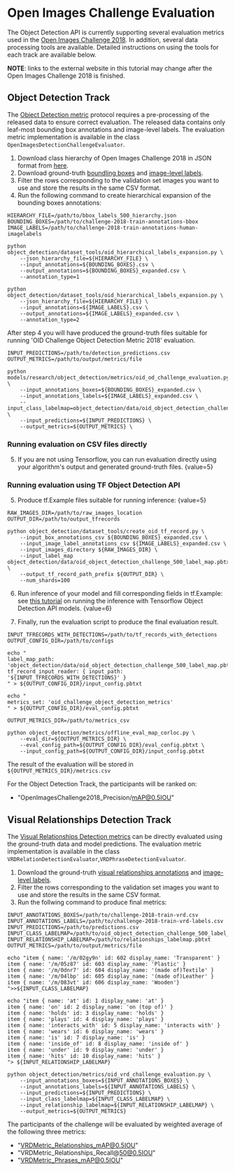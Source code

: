 # Open Images Challenge Evaluation

The Object Detection API is currently supporting several evaluation metrics used in the [Open Images Challenge 2018](https://storage.googleapis.com/openimages/web/challenge.html).
In addition, several data processing tools are available. Detailed instructions on using the tools for each track are available below.

**NOTE**: links to the external website in this tutorial may change after the Open Images Challenge 2018 is finished.

## Object Detection Track

The [Object Detection metric](https://storage.googleapis.com/openimages/web/object_detection_metric.html) protocol requires a pre-processing of the released data to ensure correct evaluation. The released data contains only leaf-most bounding box annotations and image-level labels.
The evaluation metric implementation is available in the class `OpenImagesDetectionChallengeEvaluator`.

1. Download class hierarchy of Open Images Challenge 2018 in JSON format from [here](https://storage.googleapis.com/openimages/challenge_2018/bbox_labels_500_hierarchy.json).
2. Download ground-truth [boundling boxes](https://storage.googleapis.com/openimages/challenge_2018/train/challenge-2018-train-annotations-bbox.csv) and [image-level labels](https://storage.googleapis.com/openimages/challenge_2018/train/challenge-2018-train-annotations-human-imagelabels.csv).
3. Filter the rows corresponding to the validation set images you want to use and store the results in the same CSV format.
4. Run the following command to create hierarchical expansion of the bounding boxes annotations:

```
HIERARCHY_FILE=/path/to/bbox_labels_500_hierarchy.json
BOUNDING_BOXES=/path/to/challenge-2018-train-annotations-bbox
IMAGE_LABELS=/path/to/challenge-2018-train-annotations-human-imagelabels

python object_detection/dataset_tools/oid_hierarchical_labels_expansion.py \
    --json_hierarchy_file=${HIERARCHY_FILE} \
    --input_annotations=${BOUNDING_BOXES}.csv \
    --output_annotations=${BOUNDING_BOXES}_expanded.csv \
    --annotation_type=1

python object_detection/dataset_tools/oid_hierarchical_labels_expansion.py \
    --json_hierarchy_file=${HIERARCHY_FILE} \
    --input_annotations=${IMAGE_LABELS}.csv \
    --output_annotations=${IMAGE_LABELS}_expanded.csv \
    --annotation_type=2
```

After step 4 you will have produced the ground-truth files suitable for running 'OID Challenge Object Detection Metric 2018' evaluation.

```
INPUT_PREDICTIONS=/path/to/detection_predictions.csv
OUTPUT_METRICS=/path/to/output/metrics/file

python models/research/object_detection/metrics/oid_od_challenge_evaluation.py \
    --input_annotations_boxes=${BOUNDING_BOXES}_expanded.csv \
    --input_annotations_labels=${IMAGE_LABELS}_expanded.csv \
    --input_class_labelmap=object_detection/data/oid_object_detection_challenge_500_label_map.pbtxt \
    --input_predictions=${INPUT_PREDICTIONS} \
    --output_metrics=${OUTPUT_METRICS} \
```

### Running evaluation on CSV files directly

5. If you are not using Tensorflow, you can run evaluation directly using your algorithm's output and generated ground-truth files. {value=5}


### Running evaluation using TF Object Detection API

5. Produce tf.Example files suitable for running inference: {value=5}

```
RAW_IMAGES_DIR=/path/to/raw_images_location
OUTPUT_DIR=/path/to/output_tfrecords

python object_detection/dataset_tools/create_oid_tf_record.py \
    --input_box_annotations_csv ${BOUNDING_BOXES}_expanded.csv \
    --input_image_label_annotations_csv ${IMAGE_LABELS}_expanded.csv \
    --input_images_directory ${RAW_IMAGES_DIR} \
    --input_label_map object_detection/data/oid_object_detection_challenge_500_label_map.pbtxt \
    --output_tf_record_path_prefix ${OUTPUT_DIR} \
    --num_shards=100
```

6. Run inference of your model and fill corresponding fields in tf.Example: see [this tutorial](object_detection/g3doc/oid_inference_and_evaluation.md) on running the inference with Tensorflow Object Detection API models. {value=6}

7. Finally, run the evaluation script to produce the final evaluation result.

```
INPUT_TFRECORDS_WITH_DETECTIONS=/path/to/tf_records_with_detections
OUTPUT_CONFIG_DIR=/path/to/configs

echo "
label_map_path: 'object_detection/data/oid_object_detection_challenge_500_label_map.pbtxt'
tf_record_input_reader: { input_path: '${INPUT_TFRECORDS_WITH_DETECTIONS}' }
" > ${OUTPUT_CONFIG_DIR}/input_config.pbtxt

echo "
metrics_set: 'oid_challenge_object_detection_metrics'
" > ${OUTPUT_CONFIG_DIR}/eval_config.pbtxt

OUTPUT_METRICS_DIR=/path/to/metrics_csv

python object_detection/metrics/offline_eval_map_corloc.py \
    --eval_dir=${OUTPUT_METRICS_DIR} \
    --eval_config_path=${OUTPUT_CONFIG_DIR}/eval_config.pbtxt \
    --input_config_path=${OUTPUT_CONFIG_DIR}/input_config.pbtxt
```

The result of the evaluation will be stored in `${OUTPUT_METRICS_DIR}/metrics.csv`

For the Object Detection Track, the participants will be ranked on:

- "OpenImagesChallenge2018_Precision/mAP@0.5IOU"

## Visual Relationships Detection Track

The [Visual Relationships Detection metrics](https://storage.googleapis.com/openimages/web/vrd_detection_metric.html) can be directly evaluated using the ground-truth data and model predictions. The evaluation metric implementation is available in the class `VRDRelationDetectionEvaluator`,`VRDPhraseDetectionEvaluator`.

1. Download the ground-truth [visual relationships annotations](https://storage.googleapis.com/openimages/challenge_2018/train/challenge-2018-train-vrd.csv) and [image-level labels](https://storage.googleapis.com/openimages/challenge_2018/train/challenge-2018-train-vrd-labels.csv).
2. Filter the rows corresponding to the validation set images you want to use and store the results in the same CSV format.
3. Run the follwing command to produce final metrics:

```
INPUT_ANNOTATIONS_BOXES=/path/to/challenge-2018-train-vrd.csv
INPUT_ANNOTATIONS_LABELS=/path/to/challenge-2018-train-vrd-labels.csv
INPUT_PREDICTIONS=/path/to/predictions.csv
INPUT_CLASS_LABELMAP=/path/to/oid_object_detection_challenge_500_label_map.pbtxt
INPUT_RELATIONSHIP_LABELMAP=/path/to/relationships_labelmap.pbtxt
OUTPUT_METRICS=/path/to/output/metrics/file

echo "item { name: '/m/02gy9n' id: 602 display_name: 'Transparent' }
item { name: '/m/05z87' id: 603 display_name: 'Plastic' }
item { name: '/m/0dnr7' id: 604 display_name: '(made of)Textile' }
item { name: '/m/04lbp' id: 605 display_name: '(made of)Leather' }
item { name: '/m/083vt' id: 606 display_name: 'Wooden'}
">>${INPUT_CLASS_LABELMAP}

echo "item { name: 'at' id: 1 display_name: 'at' }
item { name: 'on' id: 2 display_name: 'on (top of)' }
item { name: 'holds' id: 3 display_name: 'holds' }
item { name: 'plays' id: 4 display_name: 'plays' }
item { name: 'interacts_with' id: 5 display_name: 'interacts with' }
item { name: 'wears' id: 6 display_name: 'wears' }
item { name: 'is' id: 7 display_name: 'is' }
item { name: 'inside_of' id: 8 display_name: 'inside of' }
item { name: 'under' id: 9 display_name: 'under' }
item { name: 'hits' id: 10 display_name: 'hits' }
"> ${INPUT_RELATIONSHIP_LABELMAP}

python object_detection/metrics/oid_vrd_challenge_evaluation.py \
    --input_annotations_boxes=${INPUT_ANNOTATIONS_BOXES} \
    --input_annotations_labels=${INPUT_ANNOTATIONS_LABELS} \
    --input_predictions=${INPUT_PREDICTIONS} \
    --input_class_labelmap=${INPUT_CLASS_LABELMAP} \
    --input_relationship_labelmap=${INPUT_RELATIONSHIP_LABELMAP} \
    --output_metrics=${OUTPUT_METRICS}
```

The participants of the challenge will be evaluated by weighted average of the following three metrics:

- "VRDMetric_Relationships_mAP@0.5IOU"
- "VRDMetric_Relationships_Recall@50@0.5IOU"
- "VRDMetric_Phrases_mAP@0.5IOU"
